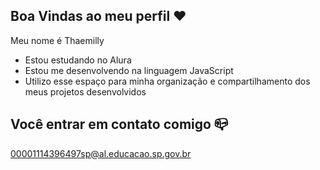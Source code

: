 ## Boa Vindas ao meu perfil ❤

Meu nome é Thaemilly

- Estou estudando no Alura
- Estou me desenvolvendo na linguagem JavaScript
- Utilizo esse espaço para minha organização e compartilhamento dos meus projetos desenvolvidos

## Você entrar em contato comigo 📪

00001114396497sp@al.educacao.sp.gov.br

